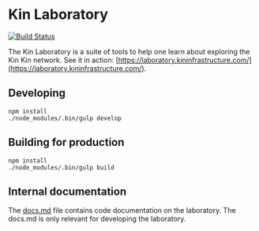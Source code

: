 # Kin Laboratory

[![Build Status](https://travis-ci.org/kinecosystem/laboratory.svg)](https://travis-ci.org/kinecosystem/laboratory)

The Kin Laboratory is a suite of tools to help one learn about exploring the Kin Kin network. 
See it in action: [https://laboratory.kininfrastructure.com/](https://laboratory.kininfrastructure.com/).

## Developing
```
npm install
./node_modules/.bin/gulp develop
```

## Building for production
```
npm install
./node_modules/.bin/gulp build
```

## Internal documentation
The [docs.md](./docs.md) file contains code documentation on the laboratory. The docs.md is only relevant for developing the laboratory.
